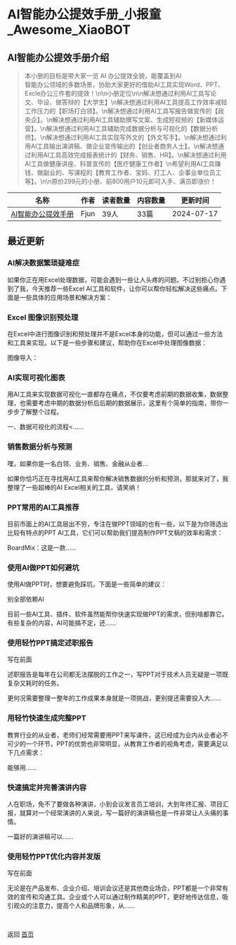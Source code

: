 # AI智能办公提效手册_小报童_Awesome_XiaoBOT

## AI智能办公提效手册介绍
> 本小册的目标是带大家一览 AI 办公提效全貌，能覆盖到AI  
智能办公领域的多数场景，协助大家更好的借助AI工具实现Word、PPT、Excle办公三件套的提效！\n\n小册定位\n\n解决想通过利用AI工具写论文、毕设、做答辩的【大学生】\n解决想通过利用AI工具提高工作效率减轻工作压力的【职场打白领】。\n解决想通过利用AI工具写报告做宣传的【政央企】。\n解决想通过利用AI工具辅助撰写文案、生成短视频的【新媒体运营】。\n解决想通过利用AI工具辅助完成数据分析与可视化的【数据分析师】。\n解决想通过利用AI工具实现写外文的【外文写手】。\n解决想通过利用AI工具输出演讲稿、做企业宣传输出的【创业者商务人士】。\n解决想通过利用AI工具高效完成报表统计的【财务、销售、HR】。\n解决想通过利用AI工具做健康讲座、科普宣传的【医疗健康工作者】\n希望利用AI工具赚钱、做副业的、写课程的【教育工作者、宝妈、打工人、企事业单位员工等】。\n\n原价299元的小册、前800用户10元即可入手、满员即涨价！  
  


|名称|作者|读者数量|内容数量|更新时间|
|---|---|---|---|---|
|[AI智能办公提效手册](https://xiaobot.net/p/AIPPT?refer=9c3f1c95-a052-465a-9902-f6d75080262a)|Fjun|39人|33篇|2024-07-17|

## 最近更新
### AI解决数据繁琐疑难症

如果你正在用Excel处理数据，可能会遇到一些让人头疼的问题。不过别担心你遇到了我，今天推荐一些Excel
AI工具和软件，让你可以帮你轻松解决这些痛点。下面是一些具体的应用场景和解决方案：

### Excel 图像识别预处理

在Excel中进行图像识别和预处理并不是Excel本身的功能，但可以通过一些方法和工具来实现。以下是一些步骤和建议，帮助你在Excel中处理图像数据：

图像导入：

### AI实现可视化图表

用AI工具来实现数据可视化一直都存在痛点，不仅要考虑前期的数据收集，数据整理，也需要考虑中期的数据分析后后期的数据展示，这里有个简单的指南，带你一步步了解整个过程。

一、数据可视化的流程<......

### 销售数据分析与预测

嘿，如果你是一名白领、业务、销售、金融从业者...

如果你恰巧正在寻找用AI工具来帮你解决销售数据的分析和预测，那就来对了，我整理了一些超棒的AI Excel相关的工具，请笑纳！

### PPT常用的AI工具推荐

目前市面上的AI工具层出不穷，专注在做PPT领域的也有一些，以下是为你筛选出比较有特点的PPT AI工具，它们可以帮助我们提高制作PPT文稿的效率和需求：

BoardMix：这是一款......

### 使用AI做PPT如何避坑

使用AI做PPT时，想要避免踩坑，下面是一些简单的建议：

别全部依赖AI

目前一些AI工具、插件、软件虽然能帮你快速实现做PPT的需求，但别啥都靠它。有些复杂的内容，AI可能搞不定，还......

### 使用轻竹PPT搞定述职报告

写在前面

述职报告是每年在公司都无法摆脱的工作之一，写PPT对于技术人员无疑是一项既复杂又耗时的任务。

更何况需要整理一整年的工作成果本身就是一项挑战，更别提还需要投入大......

### 用轻竹快速生成完整PPT

教育行业的从业者，老师们经常需要用PPT来写课件，这已经成为业内从业者必不可少的一个环节，PPT的优势也非常明显，从教育工作者的视角考虑，需要满足以下几点需求：

能够用......

### 快速搞定并完善演讲内容

人在职场，免不了要做各种演讲，小到会议发言员工培训，大到年终汇报、项目汇报，就算对一个经常演讲的人来说，写一篇好的演讲稿也是一件非常让人头痛的事情。

一篇好的演讲稿可以......

### 使用轻竹PPT优化内容并发版

写在前面

无论是在产品发布、企业介绍、培训会议还是其他商业场合，PPT都是一个非常有效的宣传和沟通工具。企业或个人可以通过制作精美的PPT，更好地传达信息，吸引观众的注意力，提高个人和品牌形象，从......


<a href="https://github.com/Reno9527/awesome-xiaobot" style="color: white; text-decoration: none;">awesome-xiaobot</a>

返回 [首页](../README.md)
